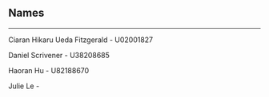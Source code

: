 ## Names
----------------------------------------------------
Ciaran Hikaru Ueda Fitzgerald - U02001827

Daniel Scrivener - U38208685

Haoran Hu - U82188670 <br>

Julie Le - 
